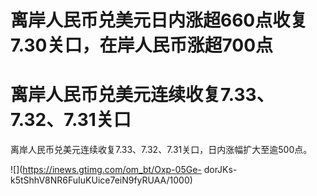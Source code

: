 # 离岸人民币兑美元日内涨超660点收复7.30关口，在岸人民币涨超700点

# 离岸人民币兑美元连续收复7.33、7.32、7.31关口

离岸人民币兑美元连续收复7.33、7.32、7.31关口，日内涨幅扩大至逾500点。

![](https://inews.gtimg.com/om_bt/Oxp-05Ge-
dorJKs-k5tShhV8NR6FuIuKUice7eiN9fyRUAA/1000)


